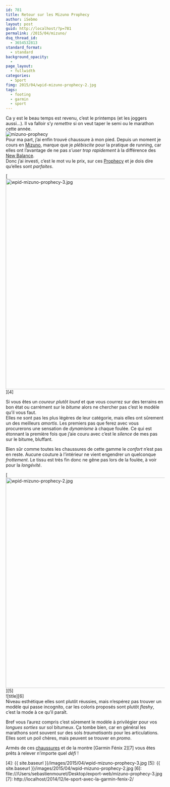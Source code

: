 ```yaml
---
id: 781
title: Retour sur les Mizuno Prophecy
author: iSebmo
layout: post
guid: http://localhost/?p=781
permalink: /2015/04/mizuno/
dsq_thread_id:
  - 3654532813
standard_format:
  - standard
background_opacity:
  - 
page_layout:
  - fullwidth
categories:
  - Sport
fimg: 2015/04/wpid-mizuno-prophecy-2.jpg
tags:
  - footing
  - garmin
  - sport
---
```

Ca y est le beau temps est revenu, c’est le printemps (et les joggers aussi…). Il va falloir s’y *remettre* si on veut taper le semi ou le marathon cette année.  
![mizuno-prophecy][1]  
Pour ma part, j’ai enfin trouvé chaussure à mon pied. Depuis un moment je cours en [Mizuno][2], marque que je *plébiscite* pour la pratique de running, car elles ont l’avantage de ne pas *s’user trop rapidement* à la différence des [New Balance][3].  
Donc j’ai investi, c’est le mot vu le prix, sur ces [Prophecy][2] et je dois dire qu’elles sont *parfaites*.

[<img class="aligncenter size-full wp-image-780" src="{{ site.baseurl }}/images/2015/04/wpid-mizuno-prophecy-3.jpg" alt="wpid-mizuno-prophecy-3.jpg" width="1000" height="667" />][4]

Si vous êtes un *coureur plutôt lourd* et que vous courrez sur des terrains en bon état ou carrément sur le *bitume* alors ne chercher pas c’est le modèle qu’il vous faut.  
Elles ne sont pas les plus légères de leur catégorie, mais elles ont sûrement un des meilleurs *amortis*. Les premiers pas que ferez avec vous procurerons une sensation de *dynamisme* à chaque foulée. Ce qui est étonnant la première fois que j’aie couru avec c’est le *silence* de mes pas sur le bitume, bluffant.

Bien sûr comme toutes les chaussures de cette gamme le *confort* n’est pas en reste. Aucune couture à l’intérieur ne vient engendrer un quelconque *frottement*. Le tissu est très fin donc ne gêne pas lors de la foulée, à voir pour la *longévité*.

[<img class="aligncenter size-full wp-image-779" src="{{ site.baseurl }}/images/2015/04/wpid-mizuno-prophecy-2.jpg" alt="wpid-mizuno-prophecy-2.jpg" width="1000" height="667" />][5]  
![title][6]  
Niveau esthétique elles sont plutôt réussies, mais n’espérez pas trouver un modèle qui passe incognito, car les coloris proposés sont plutôt *flashy*, c’est la mode à ce qu’il paraît.

Bref vous l’aurez compris c’est sûrement le modèle à privilégier pour vos *longues sorties* sur sol bitumeux. Ça tombe bien, car en général les marathons sont souvent sur des sols *traumatisants* pour les articulations. Elles sont un poil chères, mais peuvent se trouver en *promo*.

Armés de ces [chaussures][2] et de la montre [Garmin Fénix 2][7] vous êtes prêts à relever n’importe quel *défi* !

 [1]: file:///Users/sebastienmouret/Desktop/export-web/mizuno-prophecy-2.jpg
 [2]: http://www.amazon.fr/Mizuno-Prophecy-Chaussure-Course-agrave/dp/B00KPQA536/ref=sr_1_2?ie=UTF8&qid=1428158260&sr=8-2&keywords=mizuno+prophecy&tag=tfadafr-21
 [3]: http://www.amazon.fr/New-Balance-M1080-Chaussures-running/dp/B00K15QVPC/ref=sr_1_7?ie=UTF8&qid=1428158390&sr=8-7&keywords=new+balance+running&tag=tfadafr-21
 [4]: {{ site.baseurl }}/images/2015/04/wpid-mizuno-prophecy-3.jpg
 [5]: {{ site.baseurl }}/images/2015/04/wpid-mizuno-prophecy-2.jpg
 [6]: file:///Users/sebastienmouret/Desktop/export-web/mizuno-prophecy-3.jpg
 [7]: http://localhost/2014/12/le-sport-avec-la-garmin-fenix-2/
